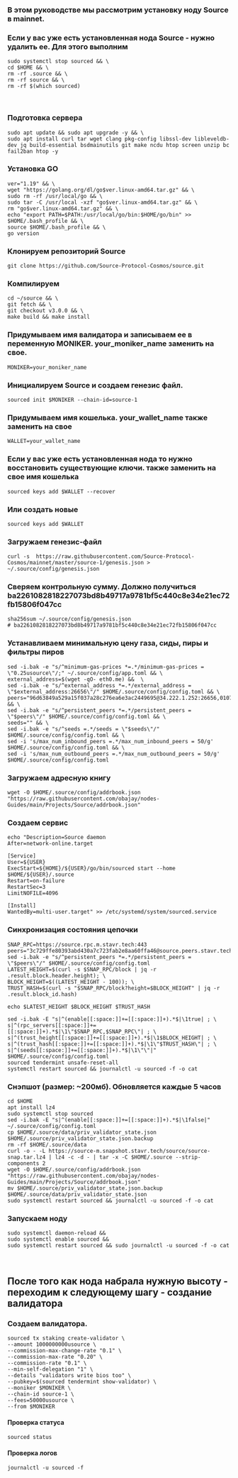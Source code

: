 ### В этом руководстве мы рассмотрим установку ноду Source в mainnet. 

### Если у вас уже есть установленная нода Source - нужно удалить ее. Для этого выполним

```
sudo systemctl stop sourced && \
cd $HOME && \
rm -rf .source && \
rm -rf source && \
rm -rf $(which sourced)
```

<br>

### Подготовка сервера
```
sudo apt update && sudo apt upgrade -y && \
sudo apt install curl tar wget clang pkg-config libssl-dev libleveldb-dev jq build-essential bsdmainutils git make ncdu htop screen unzip bc fail2ban htop -y
```


### Установка GO
```
ver="1.19" && \
wget "https://golang.org/dl/go$ver.linux-amd64.tar.gz" && \
sudo rm -rf /usr/local/go && \
sudo tar -C /usr/local -xzf "go$ver.linux-amd64.tar.gz" && \
rm "go$ver.linux-amd64.tar.gz" && \
echo "export PATH=$PATH:/usr/local/go/bin:$HOME/go/bin" >> $HOME/.bash_profile && \
source $HOME/.bash_profile && \
go version
```


### Клонируем репозиторий Source
```
git clone https://github.com/Source-Protocol-Cosmos/source.git
```


### Компилируем
```
cd ~/source && \
git fetch && \
git checkout v3.0.0 && \
make build && make install
```


### Придумываем имя валидатора и записываем ее в переменную MONIKER. your_moniker_name заменить на свое.
```
MONIKER=your_moniker_name
```

### Инициалируем Source и создаем генезис файл.
```
sourced init $MONIKER --chain-id=source-1
```


### Придумываем имя кошелька. your_wallet_name также заменить на свое
```
WALLET=your_wallet_name
```


### Если у вас уже есть установленная нода то нужно восстановить существующие ключи. <walletname> также заменить на свое имя кошелька
```
sourced keys add $WALLET --recover
```


### Или создать новые
```
sourced keys add $WALLET
```


### Загружаем генезис-файл
```
curl -s  https://raw.githubusercontent.com/Source-Protocol-Cosmos/mainnet/master/source-1/genesis.json > ~/.source/config/genesis.json
```


### Сверяем контрольную сумму. Должно получиться ba2261082818227073bd8b49717a9781bf5c440c8e34e21ec72fb15806f047cc
```
sha256sum ~/.source/config/genesis.json
# ba2261082818227073bd8b49717a9781bf5c440c8e34e21ec72fb15806f047cc
```


### Устанавливаем минимальную цену газа, сиды, пиры и фильтры пиров
```
sed -i.bak -e "s/^minimum-gas-prices *=.*/minimum-gas-prices = \"0.25usource\"/;" ~/.source/config/app.toml && \
external_address=$(wget -qO- eth0.me) &&  \
sed -i.bak -e "s/^external_address *=.*/external_address = \"$external_address:26656\"/" $HOME/.source/config/config.toml && \
peers="96d63849a529a15f037a28c276ea6e3ac2449695@34.222.1.252:26656,0107ac60e43f3b3d395fea706cb54877a3241d21@35.87.85.162:26656" && \
sed -i.bak -e "s/^persistent_peers *=.*/persistent_peers = \"$peers\"/" $HOME/.source/config/config.toml && \
seeds="" && \
sed -i.bak -e "s/^seeds =.*/seeds = \"$seeds\"/" $HOME/.source/config/config.toml && \
sed -i 's/max_num_inbound_peers =.*/max_num_inbound_peers = 50/g' $HOME/.source/config/config.toml && \
sed -i 's/max_num_outbound_peers =.*/max_num_outbound_peers = 50/g' $HOME/.source/config/config.toml
```


### Загружаем  адресную книгу
```
wget -O $HOME/.source/config/addrbook.json "https://raw.githubusercontent.com/obajay/nodes-Guides/main/Projects/Source/addrbook.json"
```


### Создаем сервис
```
echo "Description=Source daemon
After=network-online.target

[Service]
User=${USER}
ExecStart=${HOME}/${USER}/go/bin/sourced start --home $HOME/${USER}/.source
Restart=on-failure
RestartSec=3
LimitNOFILE=4096

[Install]
WantedBy=multi-user.target" >> /etc/systemd/system/sourced.service
```


### Синхронизация состояния цепочки
```
SNAP_RPC=https://source.rpc.m.stavr.tech:443
peers="3c729ffe80393abd430a7c723fab2e8aa60ffa46@source.peers.stavr.tech:20056"
sed -i.bak -e "s/^persistent_peers *=.*/persistent_peers = \"$peers\"/" $HOME/.source/config/config.toml
LATEST_HEIGHT=$(curl -s $SNAP_RPC/block | jq -r .result.block.header.height); \
BLOCK_HEIGHT=$((LATEST_HEIGHT - 100)); \
TRUST_HASH=$(curl -s "$SNAP_RPC/block?height=$BLOCK_HEIGHT" | jq -r .result.block_id.hash)

echo $LATEST_HEIGHT $BLOCK_HEIGHT $TRUST_HASH

sed -i.bak -E "s|^(enable[[:space:]]+=[[:space:]]+).*$|\1true| ; \
s|^(rpc_servers[[:space:]]+=[[:space:]]+).*$|\1\"$SNAP_RPC,$SNAP_RPC\"| ; \
s|^(trust_height[[:space:]]+=[[:space:]]+).*$|\1$BLOCK_HEIGHT| ; \
s|^(trust_hash[[:space:]]+=[[:space:]]+).*$|\1\"$TRUST_HASH\"| ; \
s|^(seeds[[:space:]]+=[[:space:]]+).*$|\1\"\"|" $HOME/.source/config/config.toml
sourced tendermint unsafe-reset-all
systemctl restart sourced && journalctl -u sourced -f -o cat
```


### Снэпшот (размер: ~200мб). Обновляется каждые 5 часов
```
cd $HOME
apt install lz4
sudo systemctl stop sourced
sed -i.bak -E "s|^(enable[[:space:]]+=[[:space:]]+).*$|\1false|" ~/.source/config/config.toml
cp $HOME/.source/data/priv_validator_state.json $HOME/.source/priv_validator_state.json.backup
rm -rf $HOME/.source/data
curl -o - -L https://source-m.snapshot.stavr.tech/source/source-snap.tar.lz4 | lz4 -c -d - | tar -x -C $HOME/.source --strip-components 2
wget -O $HOME/.source/config/addrbook.json "https://raw.githubusercontent.com/obajay/nodes-Guides/main/Projects/Source/addrbook.json"
mv $HOME/.source/priv_validator_state.json.backup $HOME/.source/data/priv_validator_state.json
sudo systemctl restart sourced && journalctl -u sourced -f -o cat
```


### Запускаем ноду
```
sudo systemctl daemon-reload &&
sudo systemctl enable sourced &&
sudo systemctl restart sourced && sudo journalctl -u sourced -f -o cat
```

<br>

## После того как нода набрала нужную высоту - переходим к следующему шагу - создание валидатора

### Создаем валидатора.
```
sourced tx staking create-validator \
--amount 1000000000usource \
--commission-max-change-rate "0.1" \
--commission-max-rate "0.20" \
--commission-rate "0.1" \
--min-self-delegation "1" \
--details "validators write bios too" \
--pubkey=$(sourced tendermint show-validator) \
--moniker $MONIKER \
--chain-id source-1 \
--fees=50000usource \
--from $MONIKER
```

#### Проверка статуса
```
sourced status
```

#### Проверка логов
```
journalctl -u sourced -f
```
